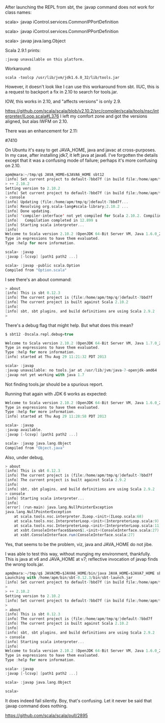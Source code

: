 After launching the REPL from sbt, the :javap command does not work for class names:

scala> :javap iControl.services.CommonIPPortDefinition

scala> :javap iControl.services.CommonIPPortDefinition

scala> :javap java.lang.Object

Scala 2.9.1 prints:

```
:javap unavailable on this platform.
```
Workaround: 

```
scala -toolcp /usr/lib/jvm/jdk1.6.0_32/lib/tools.jar
```

However, it doesn't look like I can use this workaround from sbt.
IIUC, this is a request to backport a fix in 2.10 to search for tools.jar.

IOW, this works in 2.10, and "affects versions" is only 2.9.

https://github.com/scala/scala/blob/v2.10.2/src/compiler/scala/tools/nsc/interpreter/ILoop.scala#L376
I left my comfort zone and got the versions aligned, but alas IWFM on 2.10.

There was an enhancement for 2.11:

#7410

On Ubuntu it's easy to get JAVA_HOME, java and javac at cross-purposes.  In my case, after installing jdk7, it left java at java6.  I've forgotten the details except that it was a confusing mode of failure; perhaps it's more confusing on 2.10.

```scala
apm@mara:~/tmp/q$ JAVA_HOME=$JAVA6_HOME sbt12
[info] Set current project to default-7bbd7f (in build file:/home/apm/tmp/q/)
> ++ 2.10.2
Setting version to 2.10.2
[info] Set current project to default-7bbd7f (in build file:/home/apm/tmp/q/)
> console
[info] Updating {file:/home/apm/tmp/q/}default-7bbd7f...
[info] Resolving org.scala-lang#scala-library;2.10.2 ...
[info] Done updating.
[info] 'compiler-interface' not yet compiled for Scala 2.10.2. Compiling...
[info]   Compilation completed in 12.899 s
[info] Starting scala interpreter...
[info] 
Welcome to Scala version 2.10.2 (OpenJDK 64-Bit Server VM, Java 1.6.0_27).
Type in expressions to have them evaluated.
Type :help for more information.

scala> :javap
:javap [-lcsvp] [path1 path2 ...]

scala> :javap -public scala.Option
Compiled from "Option.scala"
```

I see there's an about command:

```scala
> about
[info] This is sbt 0.12.3
[info] The current project is {file:/home/apm/tmp/q/}default-7bbd7f
[info] The current project is built against Scala 2.10.2
[info] 
[info] sbt, sbt plugins, and build definitions are using Scala 2.9.2
> 
```

There's a debug flag that might help.  But what does this mean?

```scala
$ sbt12 -Dscala.repl.debug=true

Welcome to Scala version 2.10.2 (OpenJDK 64-Bit Server VM, Java 1.7.0_25).
Type in expressions to have them evaluated.
Type :help for more information.
[info] started at Thu Aug 29 11:21:32 PDT 2013

scala> :javap
:javap unavailable: no tools.jar at /usr/lib/jvm/java-7-openjdk-amd64
:javap not yet working with java 1.7
```

Not finding tools.jar should be a spurious report.

Running that again with JDK 6 works as expected:

```scala
Welcome to Scala version 2.10.2 (OpenJDK 64-Bit Server VM, Java 1.6.0_27).
Type in expressions to have them evaluated.
Type :help for more information.
[info] started at Thu Aug 29 11:28:58 PDT 2013

scala> :javap
:javap available.
:javap [-lcsvp] [path1 path2 ...]

scala> :javap java.lang.Object
Compiled from "Object.java"
```

Also, under debug,

```scala
> about
[info] This is sbt 0.12.3
[info] The current project is {file:/home/apm/tmp/q/}default-7bbd7f
[info] The current project is built against Scala 2.9.2
[info] 
[info] sbt, sbt plugins, and build definitions are using Scala 2.9.2
> console
[info] Starting scala interpreter...
[info] 
[error] (run-main) java.lang.NullPointerException
java.lang.NullPointerException
	at scala.tools.nsc.interpreter.ILoop.<init>(ILoop.scala:68)
	at scala.tools.nsc.InterpreterLoop.<init>(InterpreterLoop.scala:9)
	at scala.tools.nsc.InterpreterLoop.<init>(InterpreterLoop.scala:11)
	at xsbt.ConsoleInterface$$anon$1.<init>(ConsoleInterface.scala:27)
	at xsbt.ConsoleInterface.run(ConsoleInterface.scala:27)
```

Yes, that seems to be the problem, viz, java and JAVA_HOME do not jibe.

I was able to test this way, without munging my environment, thankfully. This is java at v6 and JAVA_HOME at v7; reflective invocation of javap finds the wrong tools.jar.

```scala
apm@mara:~/tmp/q$ JAVACMD=$JAVA6_HOME/bin/java JAVA_HOME=$JAVA7_HOME sbt12 
Launching with /home/apm/bin/sbt-0.12.3/bin/sbt-launch.jar
[info] Set current project to default-7bbd7f (in build file:/home/apm/tmp/q/)
> 
> ++ 2.10.2
Setting version to 2.10.2
[info] Set current project to default-7bbd7f (in build file:/home/apm/tmp/q/)
> 
> about
[info] This is sbt 0.12.3
[info] The current project is {file:/home/apm/tmp/q/}default-7bbd7f
[info] The current project is built against Scala 2.10.2
[info] 
[info] sbt, sbt plugins, and build definitions are using Scala 2.9.2
> console
[info] Starting scala interpreter...
[info] 
Welcome to Scala version 2.10.2 (OpenJDK 64-Bit Server VM, Java 1.6.0_27).
Type in expressions to have them evaluated.
Type :help for more information.

scala> :javap
:javap [-lcsvp] [path1 path2 ...]

scala> :javap java.lang.Object

scala> 
```

It does indeed fail silently.  Boy, that's confusing.
Let it never be said that :javap command does nothing.

https://github.com/scala/scala/pull/2895
